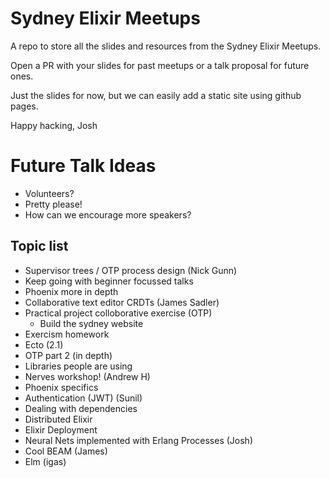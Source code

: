 # Sydney Elixir Meetups

A repo to store all the slides and resources from the Sydney Elixir Meetups.

Open a PR with your slides for past meetups or a talk proposal for future ones.

Just the slides for now, but we can easily add a static site using github pages.

Happy hacking,
Josh

# Future Talk Ideas

- Volunteers?
- Pretty please!
- How can we encourage more speakers?

## Topic list

- Supervisor trees / OTP process design (Nick Gunn)
- Keep going with beginner focussed talks
- Phoenix more in depth
- Collaborative text editor CRDTs (James Sadler)
- Practical project colloborative exercise (OTP)
    - Build the sydney website
- Exercism homework
- Ecto (2.1)
- OTP part 2 (in depth)
- Libraries people are using
- Nerves workshop! (Andrew H)
- Phoenix specifics
- Authentication (JWT) (Sunil)
- Dealing with dependencies
- Distributed Elixir
- Elixir Deployment
- Neural Nets implemented with Erlang Processes (Josh)
- Cool BEAM (James)
- Elm (igas)
